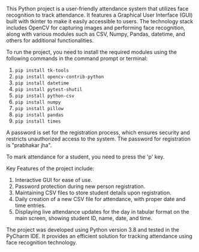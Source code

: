 This Python project is a user-friendly attendance system that utilizes face recognition to track attendance. It features a Graphical User Interface (GUI) built with tkinter to make it easily accessible to users. The technology stack includes OpenCV for capturing images and performing face recognition, along with various modules such as CSV, Numpy, Pandas, datetime, and others for additional functionalities.

To run the project, you need to install the required modules using the following commands in the command prompt or terminal:
1. `pip install tk-tools`
2. `pip install opencv-contrib-python`
3. `pip install datetime`
4. `pip install pytest-shutil`
5. `pip install python-csv`
6. `pip install numpy`
7. `pip install pillow`
8. `pip install pandas`
9. `pip install times`

A password is set for the registration process, which ensures security and restricts unauthorized access to the system. The password for registration is "prabhakar jha".

To mark attendance for a student, you need to press the 'p' key.

Key Features of the project include:
1. Interactive GUI for ease of use.
2. Password protection during new person registration.
3. Maintaining CSV files to store student details upon registration.
4. Daily creation of a new CSV file for attendance, with proper date and time entries.
5. Displaying live attendance updates for the day in tabular format on the main screen, showing student ID, name, date, and time.

The project was developed using Python version 3.8 and tested in the PyCharm IDE. It provides an efficient solution for tracking attendance using face recognition technology.